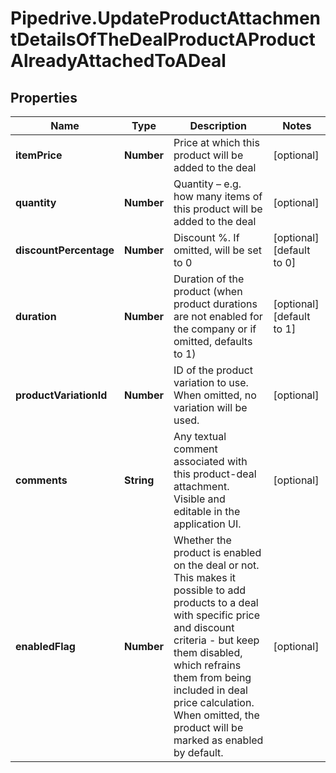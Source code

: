 # Pipedrive.UpdateProductAttachmentDetailsOfTheDealProductAProductAlreadyAttachedToADeal

## Properties

Name | Type | Description | Notes
------------ | ------------- | ------------- | -------------
**itemPrice** | **Number** | Price at which this product will be added to the deal | [optional] 
**quantity** | **Number** | Quantity – e.g. how many items of this product will be added to the deal | [optional] 
**discountPercentage** | **Number** | Discount %. If omitted, will be set to 0 | [optional] [default to 0]
**duration** | **Number** | Duration of the product (when product durations are not enabled for the company or if omitted, defaults to 1) | [optional] [default to 1]
**productVariationId** | **Number** | ID of the product variation to use. When omitted, no variation will be used. | [optional] 
**comments** | **String** | Any textual comment associated with this product-deal attachment. Visible and editable in the application UI. | [optional] 
**enabledFlag** | **Number** | Whether the product is enabled on the deal or not. This makes it possible to add products to a deal with specific price and discount criteria - but keep them disabled, which refrains them from being included in deal price calculation. When omitted, the product will be marked as enabled by default. | [optional] 


